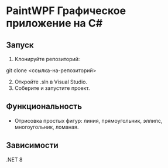 # PaintWPF Графическое приложение на C#

## Запуск
1. Клонируйте репозиторий:

git clone <ссылка-на-репозиторий>

2. Откройте .sln в Visual Studio.
3. Соберите и запустите проект.

## Функциональность
- Отрисовка простых фигур: линия, прямоугольник, эллипс, многоугольник, ломаная.

## Зависимости
.NET 8